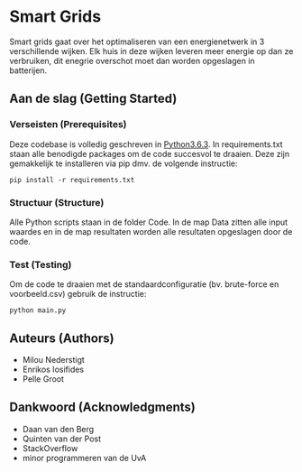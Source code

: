 # Smart Grids

Smart grids gaat over het optimaliseren van een energienetwerk in 3 verschillende wijken. Elk huis in deze wijken leveren meer energie op dan ze verbruiken, dit enegrie overschot moet dan worden opgeslagen in batterijen.

## Aan de slag (Getting Started)

### Verseisten (Prerequisites)

Deze codebase is volledig geschreven in [Python3.6.3](https://www.python.org/downloads/). In requirements.txt staan alle benodigde packages om de code succesvol te draaien. Deze zijn gemakkelijk te installeren via pip dmv. de volgende instructie:

```
pip install -r requirements.txt
```

### Structuur (Structure)

Alle Python scripts staan in de folder Code. In de map Data zitten alle input waardes en in de map resultaten worden alle resultaten opgeslagen door de code.

### Test (Testing)

Om de code te draaien met de standaardconfiguratie (bv. brute-force en voorbeeld.csv) gebruik de instructie:

```
python main.py
```

## Auteurs (Authors)

* Milou Nederstigt
* Enrikos Iosifides
* Pelle Groot

## Dankwoord (Acknowledgments)

* Daan van den Berg
* Quinten van der Post
* StackOverflow
* minor programmeren van de UvA